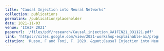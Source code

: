 ```yaml
---
title: "Causal Injection into Neural Networks"
collection: publications
permalink: /publication/placeholder
date: 2021-11-03
venue: 'ICAIF 2021'
paperurl: '/files/pdf/research/Causal_injection_XAIFIN21_031121.pdf'
link: 'https://sites.google.com/view/2021-workshop-explainable-ai/programme'
citation: 'Russo, F and Toni, F. 2020. &quot;Causal Injection into Neural Networks.&quot; <i>ICAIF 2021</i>'
---
```

